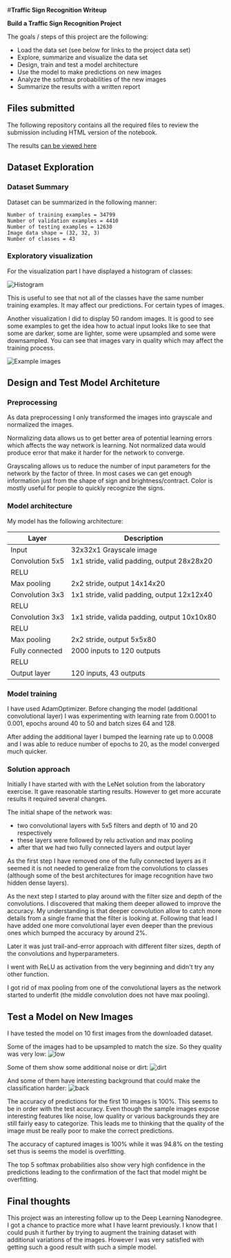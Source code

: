 #**Traffic Sign Recognition Writeup**

**Build a Traffic Sign Recognition Project**

The goals / steps of this project are the following:
* Load the data set (see below for links to the project data set)
* Explore, summarize and visualize the data set
* Design, train and test a model architecture
* Use the model to make predictions on new images
* Analyze the softmax probabilities of the new images
* Summarize the results with a written report

## Files submitted
The following repository contains all the required files to review the submission
including HTML version of the notebook.

The results [can be viewed here](http://htmlpreview.github.io/?https://github.com/mateuszmrozewski/CarND-Traffic-Sign-Classifier-Project/blob/master/Traffic_Sign_Classifier.html)

## Dataset Exploration

### Dataset Summary
Dataset can be summarized in the following manner:
```
Number of training examples = 34799
Number of validation examples = 4410
Number of testing examples = 12630
Image data shape = (32, 32, 3)
Number of classes = 43
```

### Exploratory visualization
For the visualization part I have displayed a histogram of classes:

![Histogram](./examples/class_histogram.png)

This is useful to see that not all of the classes have the same number training examples. It may
affect our predictions. For certain types of images.

Another visualization I did to display 50 random images. It is good to see some examples to get the idea
how to actual input looks like to see that some are darker, some are lighter, some were upsampled and some
were downsampled. You can see that images vary in quality which may affect the training process.

![Example images](./examples/signs.png)

## Design and Test Model Architeture

### Preprocessing
As data preprocessing I only transformed the images into grayscale and normalized the images.

Normalizing data allows us to get better area of potential learning errors which affects the way network
is learning. Not normalized data would produce error that make it harder for the network to converge.

Grayscaling allows us to reduce the number of input parameters for the network by the factor of three. 
In most cases we can get enough information just from the shape of sign and brightness/contract. Color
is mostly useful for people to quickly recognize the signs.

### Model architecture
My model has the following architecture:

| Layer  | Description   |
| -------| ------------- |
| Input  | 32x32x1 Grayscale image |
| Convolution 5x5 | 1x1 stride, valid padding, output 28x28x20 |
| RELU | |
| Max pooling | 2x2 stride, output 14x14x20 |
| Convolution 3x3 | 1x1 stride, valid padding, output 12x12x40 |
| RELU | |
| Convolution 3x3 | 1x1 stride, valida padding, output 10x10x80 | 
| RELU | |
| Max pooling | 2x2 stride, output 5x5x80 |
| Fully connected | 2000 inputs to 120 outputs |
| RELU |
| Output layer | 120 inputs, 43 outputs |


### Model training
I have used AdamOptimizer. Before changing the model (additional convolutional layer) I was experimenting 
with learning rate from 0.0001 to 0.001, epochs around 40 to 50 and batch sizes 64 and 128.

After adding the additional layer I bumped the learning rate up to 0.0008 and I was able to reduce number
of epochs to 20, as the model converged much quicker. 

### Solution approach
Initially I have started with with the LeNet solution from the laboratory exercise.
It gave reasonable starting results. However to get more accurate results it 
required several changes.

The initial shape of the network was:
* two convolutional layers with 5x5 filters and depth of 10 and 20 respectively
* these layers were followed by relu activation and max pooling
* after that we had two fully connected layers and output layer

As the first step I have removed one of the fully connected layers as it seemed 
it is not needed to generalize from the convolutions to classes (although some of 
the best architectures for image recognition have two hidden dense layers).

As the next step I started to play around with the filter size and depth of the
convolutions. I discovered that making them deeper allowed to improve the accuracy.
My understanding is that deeper convolution allow to catch more details from a single
frame that the filter is looking at. Following that lead I have added one more 
convolutional layer even deeper than the previous ones which bumped the accuracy
by around 2%.

Later it was just trail-and-error approach with different filter sizes, depth of 
the convolutions and hyperparameters.

I went with ReLU as activation from the very beginning and didn't try any other
function.

I got rid of max pooling from one of the convolutional layers as the network
started to underfit (the middle convolution does not have max pooling).



## Test a Model on New Images
I have tested the model on 10 first images from the downloaded dataset.

Some of the images had to be upsampled to match the size. So they quality 
was very low:
![low](./examples/test1.png)

Some of them show some additional noise or dirt:
![dirt](./examples/test2.png)

And some of them have interesting background that could make the classification
harder:
![back](./examples/test3.png)

The accuracy of predictions for the first 10 images is 100%. This seems to be in 
order with the test accuracy. Even though the sample images expose interesting
features like noise, low quality or various backgrounds they are still fairly
easy to categorize. This leads me to thinking that the quality of the image 
must be really poor to make the correct predictions.
 
The accuracy of captured images is 100% while it was 94.8% on the testing
 set thus is seems the model is overfitting.
 
The top 5 softmax probabilities also show very high confidence in the predictions
leading to the confirmation of the fact that model might be overfitting.
 
## Final thoughts
This project was an interesting follow up to the Deep Learning Nanodegree. I got a chance to practice more
what I have learnt previously. I know that I could push it further by trying to augment the training dataset
with additional variations of the images. However I was very satisfied with getting such a good result
with such a simple model.